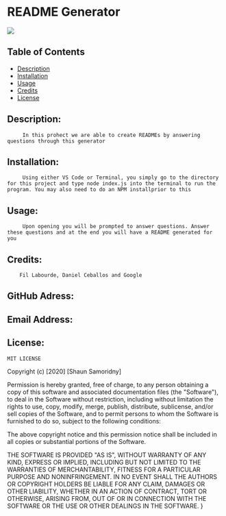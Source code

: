 

# README Generator
![](https://img.shields.io/badge/README-GOODREADME-brightgreen)

## Table of Contents
- [Description](#description)
- [Installation](#installation)
- [Usage](#usage)
- [Credits](#credits)
- [License](#license)

## Description: 

         In this prohect we are able to create READMEs by answering questions through this generator

## Installation:

         Using either VS Code or Terminal, you simply go to the directory for this project and type node index.js into the terminal to run the program. You may also need to do an NPM installprior to this

## Usage:

         Upon opening you will be prompted to answer questions. Answer these questions and at the end you will have a README generated for you

## Credits:

        Fil Labourde, Daniel Ceballos and Google

## GitHub Adress:

[](github.com/SSamoridny)

## Email Address:

[](ssamoridny@gmail.com)

## License:
    
    MIT LICENSE

 Copyright (c) [2020] [Shaun Samoridny]

 Permission is hereby granted, free of charge, to any person obtaining a copy
 of this software and associated documentation files (the "Software"), to deal
 in the Software without restriction, including without limitation the rights
 to use, copy, modify, merge, publish, distribute, sublicense, and/or sell
 copies of the Software, and to permit persons to whom the Software is
 furnished to do so, subject to the following conditions:

 The above copyright notice and this permission notice shall be included in all
 copies or substantial portions of the Software.

 THE SOFTWARE IS PROVIDED "AS IS", WITHOUT WARRANTY OF ANY KIND, EXPRESS OR
 IMPLIED, INCLUDING BUT NOT LIMITED TO THE WARRANTIES OF MERCHANTABILITY,
 FITNESS FOR A PARTICULAR PURPOSE AND NONINFRINGEMENT. IN NO EVENT SHALL THE
 AUTHORS OR COPYRIGHT HOLDERS BE LIABLE FOR ANY CLAIM, DAMAGES OR OTHER
 LIABILITY, WHETHER IN AN ACTION OF CONTRACT, TORT OR OTHERWISE, ARISING FROM,
 OUT OF OR IN CONNECTION WITH THE SOFTWARE OR THE USE OR OTHER DEALINGS IN THE
 SOFTWARE.
 }
      

   
